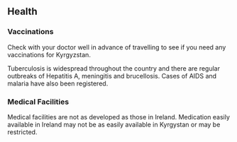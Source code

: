 ## Health

### **Vaccinations**

Check with your doctor well in advance of travelling to see if you need any vaccinations for Kyrgyzstan.

Tuberculosis is widespread throughout the country and there are regular outbreaks of Hepatitis A, meningitis and brucellosis. Cases of AIDS and malaria have also been registered.

### **Medical Facilities**

Medical facilities are not as developed as those in Ireland. Medication easily available in Ireland may not be as easily available in Kyrgystan or may be restricted.